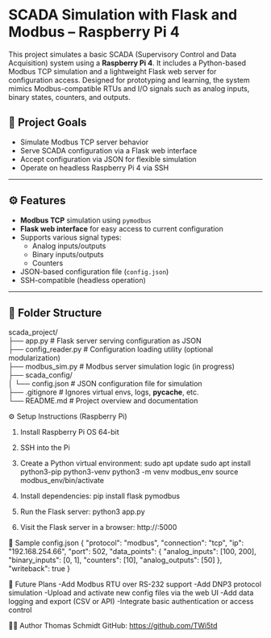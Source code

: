 # SCADA Simulation with Flask and Modbus – Raspberry Pi 4

This project simulates a basic SCADA (Supervisory Control and Data Acquisition) system using a **Raspberry Pi 4**. It includes a Python-based Modbus TCP simulation and a lightweight Flask web server for configuration access. Designed for prototyping and learning, the system mimics Modbus-compatible RTUs and I/O signals such as analog inputs, binary states, counters, and outputs.

## 🚀 Project Goals

- Simulate Modbus TCP server behavior
- Serve SCADA configuration via a Flask web interface
- Accept configuration via JSON for flexible simulation
- Operate on headless Raspberry Pi 4 via SSH

---

## ⚙️ Features

- **Modbus TCP** simulation using `pymodbus`
- **Flask web interface** for easy access to current configuration
- Supports various signal types:
  - Analog inputs/outputs
  - Binary inputs/outputs
  - Counters
- JSON-based configuration file (`config.json`)
- SSH-compatible (headless operation)

---

## 🧱 Folder Structure
scada_project/<br>
├── app.py              # Flask server serving configuration as JSON<br>
├── config_reader.py    # Configuration loading utility (optional modularization)<br>
├── modbus_sim.py       # Modbus server simulation logic (in progress)<br>
├── scada_config/<br>
│   └── config.json     # JSON configuration file for simulation<br>
├── .gitignore          # Ignores virtual envs, logs, __pycache__, etc.<br>
└── README.md           # Project overview and documentation

⚙️ Setup Instructions (Raspberry Pi)

1. Install Raspberry Pi OS 64-bit

2. SSH into the Pi

3. Create a Python virtual environment:
  sudo apt update
  sudo apt install python3-pip python3-venv
  python3 -m venv modbus_env
  source modbus_env/bin/activate

4. Install dependencies:
  pip install flask pymodbus

5. Run the Flask server:
  python3 app.py

6. Visit the Flask server in a browser:
  http://<raspberry-pi-ip>:5000

📄 Sample config.json
  {
    "protocol": "modbus",
    "connection": "tcp",
    "ip": "192.168.254.66",
    "port": 502,
    "data_points": {
      "analog_inputs": [100, 200],
      "binary_inputs": [0, 1],
      "counters": [10],
      "analog_outputs": [50]
    },
    "writeback": true
  }

🧠 Future Plans
-Add Modbus RTU over RS-232 support
-Add DNP3 protocol simulation
-Upload and activate new config files via the web UI
-Add data logging and export (CSV or API)
-Integrate basic authentication or access control

🧑‍💻 Author
  Thomas Schmidt
  GitHub: https://github.com/TWi5td
